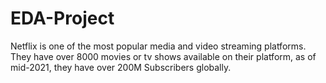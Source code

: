 # EDA-Project
Netflix is one of the most popular media and video streaming platforms. They have over 8000 movies or tv shows available on their platform, as of mid-2021, they have over 200M Subscribers globally. 
